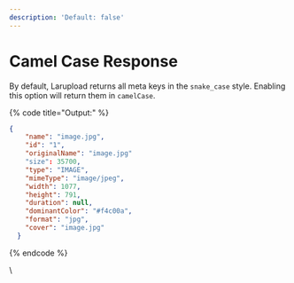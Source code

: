 ```yaml
---
description: 'Default: false'
---
```


# Camel Case Response

By default, Larupload returns all meta keys in the `snake_case` style. Enabling this option will return them in `camelCase`.

{% code title="Output:" %}
```json
{
    "name": "image.jpg",
    "id": "1",
    "originalName": "image.jpg"
    "size": 35700,
    "type": "IMAGE",
    "mimeType": "image/jpeg",
    "width": 1077,
    "height": 791,
    "duration": null,
    "dominantColor": "#f4c00a",
    "format": "jpg",
    "cover": "image.jpg"
  }
```
{% endcode %}

\
